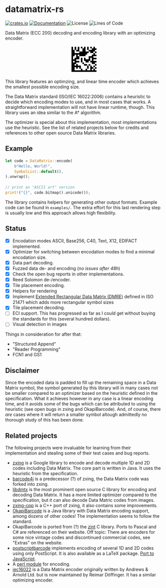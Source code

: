 # datamatrix-rs

[![crates.io](https://img.shields.io/crates/d/datamatrix.svg)](https://crates.io/crates/datamatrix)
[![Documentation](https://docs.rs/datamatrix/badge.svg)](https://docs.rs/datamatrix)
![License](https://img.shields.io/crates/l/datamatrix)
![Lines of Code](https://tokei.rs/b1/github/jannschu/datamatrix-rs?category=code)

Data Matrix (ECC 200) decoding and encoding library with an optimizing encoder.

<p align="center">
  <img src="src/datamatrix-rs.png" alt="Data Matrix encoding 'datamatrix-rs'">
</p>

This library features an optimzing, and linear time encoder which achieves
the smallest possible encoding size.

The Data Matrix standard (ISO/IEC 16022:2006) contains a heuristic to decide
which encoding modes to use, and in most cases that works. A straightforward
implementation will not have linear runtime, though. This library uses an idea
similar to the A\* algorithm.

The optimizer is special about this implementation, most implementations use the
heuristic. See the list of related projects below for credits and references to
other open source Data Matrix libraries.

## Example

```rust
let code = DataMatrix::encode(
    b"Hello, World!",
    SymbolList::default(),
).unwrap();

// print an "ASCII art" version
print!("{}", code.bitmap().unicode());
```

The library contains helpers for generating other output formats. Example code can be found
in `examples/`. The extra effort for this last rendering step is usually low and
this approach allows high flexibility.

## Status

- [x] Encodation modes ASCII, Base256, C40, Text, X12, EDIFACT implemented.
- [x] Optimizer for switching between encodation modes to find a minimal
      encodation size.
- [x] Data part decoding.
- [x] Fuzzed data de- and encoding (*no issues after 48h*)
- [x] Check the open bug reports in other implementations.
- [x] Reed Solomon de-/encoder.
- [x] Tile placement encoding.
- [x] Helpers for rendering
- [x] Implement [Extended Rectangular Data Matrix (DMRE)](https://e-d-c.info/projekte/dmre.html)
  defined in ISO 21471 which adds more rectangular symbol sizes
- [x] Tile placement decoding.
- [ ] ECI support. This has progressed as far as I could get without buying the
      standards for this (several hundred dollars).
- [ ] Visual detection in images

Things in consideration for after that:

- "Structured Append"
- "Reader Programming"
- FCN1 and GS1

## Disclaimer

Since the encoded data is padded to fill up the remaining space in a Data Matrix
symbol, the symbol generated by this library will in many cases not be smaller
compared to an optimizer based on the heuristic defined in the specification.
What it achieves however in any case is a linear encoding time, and it avoids
some of the bugs which can be attributed to using the heuristic (see open
bugs in zxing and OkapiBarcode). And, of course, there _are_ cases where it will
return a smaller symbol altough admittedly no thorough study of this has been
done.

## Related projects

The following projects were invaluable for learning from their implementation
and stealing some of their test cases and bug reports.

- [zxing](https://github.com/zxing/zxing) is a Google library to encode
  and decode multiple 1D and 2D codes including Data Matrix. The core part
  is written in Java. It uses the heuristic from the specification.
- [barcode4j](http://barcode4j.sourceforge.net/) is a predecessor (?) of zxing,
  the Data Matrix code was forked into zxing.
- [libdmtx](https://github.com/dmtx/libdmtx) is the most prominent open source
  C library for encoding and decoding Data Matrix. It has a more limited optimizer
  compared to the specification, but it can also decode Data Matric codes from images.
- [zxing-cpp](https://github.com/nu-book/zxing-cpp) is a C++ port of zxing, it
  also contains some improvements.
- [OkapiBarcode](https://github.com/woo-j/OkapiBarcode) is a Java library with
  Data Matrix encoding support, among dozens of other codes! The implementation
  seems to follow the standard.
- OkapiBarcode is ported from (?) the [zint](http://zint.org.uk) C library.
  Ports to Pascal and C# are referenced on their website. Off topic: There
  are encoders for some nice vintage codes and discontinued commercial codes, see "Extras"
  on the website.
- [postscriptbarcode](https://github.com/bwipp/postscriptbarcode) implements encoding of
  several 1D and 2D codes using only PostScript. It is also available as a LaTeX
  package. [Port to JavaScript](https://github.com/metafloor/bwip-js).
- A [perl module](https://github.com/mstratman/Barcode-DataMatrix) for encoding.
- [iec16022](https://github.com/rdoeffinger/iec16022) is a Data Matrix encoder originally
  written by Andrews & Arnold Ltd. but is now maintained by Reimar Döffinger. It has a similar
  optimizing encoder.
